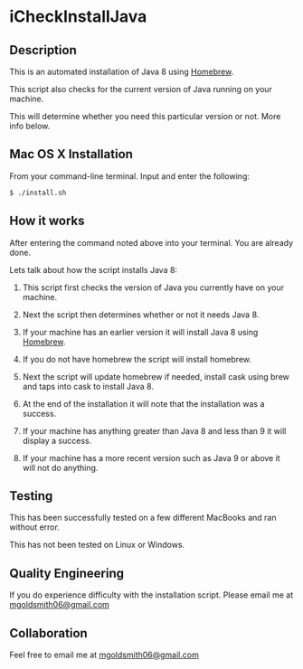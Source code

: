 # iCheckInstallJava

## Description
This is an automated installation of Java 8 using [Homebrew](https://brew.sh/). 

This script also checks for the current version of Java running on your machine.

This will determine whether you need this particular version or not. More info below.


## Mac OS X Installation
From your command-line terminal. Input and enter the following:
```bash
$ ./install.sh
```
## How it works

After entering the command noted above into your terminal. You are already done. 

Lets talk about how the script installs Java 8:

1. This script first checks the version of Java you currently have on your machine.

2. Next the script then determines whether or not it needs Java 8.

3. If your machine has an earlier version it will install Java 8 using [Homebrew](https://brew.sh/).

4. If you do not have homebrew the script will install homebrew.

5. Next the script will update homebrew if needed, install cask using brew and taps into cask to install Java 8.

6. At the end of the installation it will note that the installation was a success.

7. If your machine has anything greater than Java 8 and less than 9 it will display a success.

8. If your machine has a more recent version such as Java 9 or above it will not do anything.

## Testing
This has been successfully tested on a few different MacBooks and ran without error.

This has not been tested on Linux or Windows.

## Quality Engineering
If you do experience difficulty with the installation script. Please email me at mgoldsmith06@gmail.com

## Collaboration
Feel free to email me at mgoldsmith06@gmail.com 
